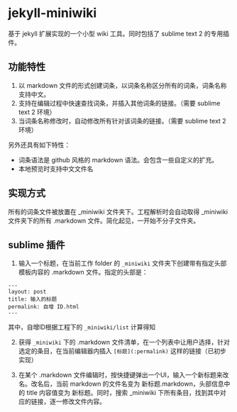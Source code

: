 jekyll-miniwiki
===============

基于 jekyll 扩展实现的一个小型 wiki 工具。同时包括了 sublime text 2 的专用插件。


功能特性
------------------

1. 以 markdown 文件的形式创建词条，以词条名称区分所有的词条，词条名称支持中文。
2. 支持在编辑过程中快速查找词条，并插入其他词条的链接。（需要 sublime text 2 环境）
3. 当词条名称修改时，自动修改所有针对该词条的链接。（需要 sublime text 2 环境）

另外还具有如下特性：

- 词条语法是 github 风格的 markdown 语法。会包含一些自定义的扩充。
- 本地预览时支持中文文件名


实现方式
------------------

所有的词条文件被放置在 _miniwiki 文件夹下。工程解析时会自动取得 _miniwiki 文件夹下的所有 .markdown 文件。简化起见，一开始不分子文件夹。


sublime 插件
-----------------

1. 输入一个标题，在当前工作 folder 的 `_miniwiki` 文件夹下创建带有指定头部模板内容的 .markdown 文件。指定的头部是：

  ```
  ---
  layout: post
  title: 输入的标题
  permalink: 自增 ID.html
  ---
  ```
  其中，自增ID根据工程下的 `_miniwiki/list` 计算得知
  
2. 获得 `_miniwiki` 下的 .markdown 文件清单，在一个列表中让用户选择，针对选定的条目，在当前编辑器内插入 `[标题](:permalink)` 这样的链接（已初步实现）

3. 在某个 .markdown 文件编辑时，按快捷键弹出一个UI，输入一个新标题来改名。改名后，当前 markdown 的文件名变为 新标题.markdown，头部信息中的 title 内容值变为 新标题。同时，搜索 _miniwiki 下所有条目，找到其中对应的链接，逐一修改文件内容。
